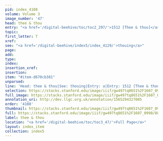 ```yaml
---
pid: index_4108
volume: Volume 3
image_number: '47'
head: thee & thou
entry: "<a href='/digital-beehive/toc/toc2_297/'>1512 [Thee & thou]</a>"
topic: 
first_letter: T
xref: 
see: "<a href='/digital-beehive/index5/index_4129/'>thouing</a>"
page: 
add: 
type: 
index: 
insertion_xref: 
insertion: 
item: "#item-d670cb381"
unparsed: 
line: 'Head: thee & thou|See: thouing|Entry: a|Entry: 1512 [Thee & thou]|#item-d670cb381'
selection: https://stacks.stanford.edu/image/iiif/gw497tq8651%2F1607_0990/885,774,744,165/full/0/default.jpg
full_image: https://stacks.stanford.edu/image/iiif/gw497tq8651%2F1607_0990/full/full/0/default.jpg
annotation_uri: http://dev.llgc.org.uk/annotation/1565294327005
order: '4108'
thumbnail: https://stacks.stanford.edu/image/iiif/gw497tq8651%2F1607_0990/885,774,744,165/150,/0/default.jpg
full: https://stacks.stanford.edu/image/iiif/gw497tq8651%2F1607_0990/885,774,744,165/full/0/default.jpg
label: thee & thou
location: "<a href='/digital-beehive/toc/toc3_47/'>Full Page</a>"
layout: index_item
collection: index5
---
```

